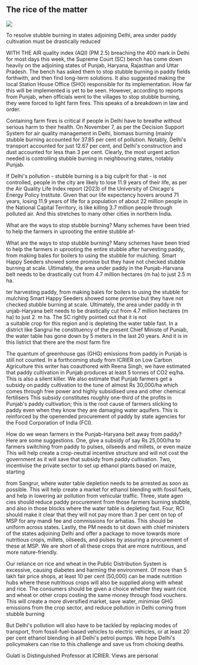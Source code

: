## The rice of the matter

![](_page_0_Picture_1.jpeg)

To resolve stubble burning in states adjoining Delhi, area under paddy cultivation must be drastically reduced

WITH THE AIR quality index (AQI) (PM 2.5) breaching the 400 mark in Delhi for most days this week, the Supreme Court (SC) bench has come down heavily on the adjoining states of Punjab, Haryana, Rajasthan and Uttar Pradesh. The bench has asked them to stop stubble burning in paddy fields forthwith, and then find long-term solutions. It also suggested making the local Station House Office (SHO) responsible for its implementation. How far this will be implemented is yet to be seen. However, according to reports from Punjab, when officials went to the villages to stop stubble burning, they were forced to light farm fires. This speaks of a breakdown in law and order.

Containing farm fires is critical if people in Delhi have to breathe without serious harm to their health. On November 7, as per the Decision Support System for air quality management in Delhi, biomass burning (mainly stubble burning accounted for 37.85 per cent of pollution. Notably, Delhi's transport accounted for just 12.67 per cent, and Delhi's construction and dust accounted for less than 3 per cent. Clearly, the most urgent action needed is controlling stubble burning in neighbouring states, notably Punjab.

If Delhi's pollution - stubble burning is a big culprit for that - is not controlled, people in the city are likely to lose 11.9 years of their life, as per the Air Quality Life Index report (2023) of the University of Chicago's Energy Policy Institute. Given that our life expectancy hovers around 71 years, losing 11.9 years of life for a population of about 22 million people in the National Capital Territory, is like killing 3.7 million people through polluted air. And this stretches to many other cities in northern India.

What are the ways to stop stubble burning? Many schemes have been tried to help the farmers in uprooting the entire stubble af-

What are the ways to stop stubble burning? Many schemes have been tried to help the farmers in uprooting the entire stubble after harvesting paddy, from making bales for boilers to using the stubble for mulching. Smart Happy Seeders showed some promise but they have not checked stubble burning at scale. Ultimately, the area under paddy in the Punjab-Harvana belt needs to be drastically cut from 4.7 million hectares (m ha) to just 2.5 m ha.

ter harvesting paddy, from making bales for boilers to using the stubble for mulching Smart Happy Seeders showed some promise but they have not checked stubble burning at scale. Ultimately, the area under paddy in th unjab-Haryana belt needs to be drastically  $\text{cut from 4.7 million hectares (m ha) to just 2.}$ m ha. The SC rightly pointed out that it is not<br>a suitable crop for this region and is depleting the water table fast. In a district like Sangrui he constituency of the present Chief Ministe of Puniab, the water table has gone down by 5 meters in the last 20 years. And it is in this listrict that there are the most farm fire

The quantum of greenhouse gas (GHG) emissions from paddy in Punjab is still not counted. In a forthcoming study from ICRIER on Low Carbon Agriculture this writer has coauthored with Reena Singh, we have estimated that paddy cultivation in Punjab produces at least 5 tonnes of CO2 eq/ha. This is also a silent killer. We also estimate that Punjab farmers get a subsidy on paddy cultivation to the tune of almost Rs 30,000/ha which comes through free power and highly subsidised urea and other chemical fertilisers This subsidy constitutes roughly one-third of the profits in Punjab's paddy cultivation; this is the root cause of farmers sticking to paddy even when they know they are damaging water aquifers. This is reinforced by the openended procurement of paddy by state agencies for the Food Corporation of India (FCI).

How do we wean farmers in the Punjab-Haryana belt away from paddy? Here are some suggestions. One, give a subsidy of say Rs 25,000/ha to farmers switching from paddy to pulses, oilseeds and millets, or even maize This will help create a crop-neutral incentive structure and will not cost the government as it will save that subsidy from paddy cultivation. Two, incentivise the private sector to set up ethanol plants based on maize, starting

from Sangrur, where water table depletion needs to be arrested as soon as possible. This will help create a market for ethanol blending with fossil fuels, and help in lowering air pollution from vehicular traffic. Three, state agen cies should reduce paddy procurement from those farmers burning stubble, and also in those blocks where the water table is depleting fast. Four, RCI should make it clear that they will not pay more than 3 per cent on top of MSP for any mandi fee and commissions for arhatias. This should be uniform across states. Lastly, the PM needs to sit down with chief ministers of the states adjoining Delhi and offer a package to move towards more nutritious crops, millets, oilseeds, and pulses by assuring a procurement of these at MSP. We are short of all these crops that are more nutritious, and more nature-friendly.

Our reliance on rice and wheat in the Public Distribution System is excessive, causing diabetes and harming the environment. Of more than 5 lakh fair price shops, at least 10 per cent (50,000) can be made nutrition hubs where these nutritious crops will also be supplied along with wheat and rice. The consumers should be given a choice whether they want rice and wheat or other crops costing the same money through food vouchers. This will create a more diversified market, save water, minimise GHG emissions from the crop sector, and reduce pollution in Delhi coming from stubble burning

But Delhi's pollution will also have to be tackled by replacing modes of transport, from fossil-fuel-based vehicles to electric vehicles, or at least 20 per cent ethanol blending in all Delhi's petrol pumps. We hope Delhi's policymakers can rise to this challenge and save us from choking deaths.

Gulati is Distinguished Professor at ICRIER. Views are personal